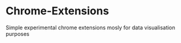 Chrome-Extensions
=================

Simple experimental chrome extensions mosly for data visualisation purposes